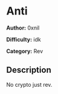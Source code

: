 # Anti

**Author:** 0xnil

**Difficulty:** idk

**Category:** Rev

## Description
No crypto just rev.
